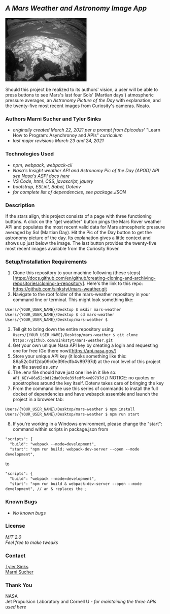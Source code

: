 ## _A Mars Weather and Astronomy Image App_
<img src="src/img/frontHazard.png" width="256" alt="an image from the front hazard camera of Curiosity Rover on Mars">

Should this project be realized to its authors' vision, a user will be able to press buttons to see Mars's last four Sols' (Martian days') atmospheric pressure averages, an *Astronomy Picture of the Day* with explanation, and the twenty-five most recent images from Curiosity's cameras. Neato.

### Authors **Marni Sucher and Tyler Sinks**
* _originally created March 22, 2021 per a prompt from Epicodus'_ "Learn How to Program: Asynchronoy and APIs" _curriculum_
* _last major revisions March 23 and 24, 2021_

### Technologies Used
* _npm, webpack, webpack-cli_
* _Nasa's Insight weather API and Astronomy Pic of the Day (APOD) API_ _[see Nasa's ASPI docs here](https://api.nasa.gov/)_
* _VS Code, html, CSS, javascript, jquery_
* _bootstrap, ESLint, Babel, Dotenv_
* _for complete list of dependencies, see package.JSON_

### Description
If the stars align, this project consists of a page with three functioning buttons. A click on the "get weather" button pings the Mars Rover weather API and populates the most recent valid data for Mars atmospheric pressure averaged by Sol (Martian Day). Hit the Pic of the Day button to get the astronomy picture of the day. Its explanation gives a little context and shows up just below the image. The last button provides the twenty-five most recent images available from the Curiosity Rover.

### Setup/Installation Requirements
1. Clone this repository to your machine following (these steps)[https://docs.github.com/en/github/creating-cloning-and-archiving-repositories/cloning-a-repository].
Here's the link to this repo: https://github.com/sinkstyt/mars-weather.git
2. Navigate to the root folder of the mars-weather repository in your command line or terminal.
This might look something like:
```
Users/{YOUR_USER_NAME}/Desktop $ mkdir mars-weather
Users/{YOUR_USER_NAME}/Desktop $ cd mars-weather
Users/{YOUR_USER_NAME}/Desktop/mars-weather $
```
3. Tell git to bring down the entire repository using:<br>
`Users/{YOUR_USER_NAME}/Desktop/mars-weather $ git clone https://github.com/sinkstyt/mars-weather.git`
4. Get your own unique Nasa API key by creating a login and requesting one for free (Go there now)[https://api.nasa.gov/]
5. Store your unique API key (it looks something like this: 86a52c0d12da09c0e39fedfb4v89797d) at the root level of this project in a file saved as .env
6. The .env file should have just one line in it like so:<br>
`API_KEY=86a52c0d12da09c0e39fedfb4v89797d` // NOTICE: no quotes or apostrophes around the key itself. Dotenv takes care of bringing the key 
7. From the command line use this series of commands to install the full docket of dependencies and have webapck assemble and launch the project in a browser tab:<br>
```
Users/{YOUR_USER_NAME}/Desktop/mars-weather $ npm install
Users/{YOUR_USER_NAME}/Desktop/mars-weather $ npm run start
```
8. If you're working in a Windows environment, please change the "start": command within scripts in package.json from<br>
```
"scripts": {
  "build": "webpack --mode=development",
  "start": "npm run build; webpack-dev-server --open --mode development",
```
to<br>
```
"scripts": {
  "build": "webpack --mode=development",
  "start": "npm run build & webpack-dev-server --open --mode development", // an & replaces the ;
```

### Known Bugs
* _No known bugs_

### License
_MIT 2.0_<br>
_Feel free to make tweaks_

### Contact
[Tyler Sinks](tyler.sinks@gmail.com)<br>
[Marni Sucher](suchermarni@gmail.com)<br>

### Thank You
NASA<br>
Jet Propulsion Laboratory and Cornell U - *for maintaining the three APIs used here*